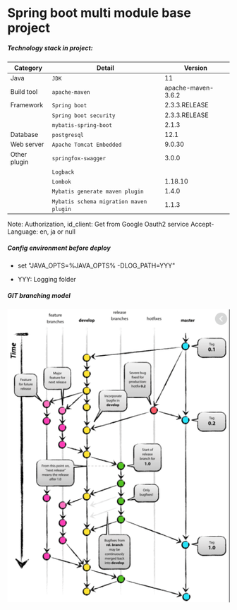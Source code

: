 # Spring boot multi module base project

##### Technology stack in project:

|Category        |Detail                         |Version                      |
|----------------|-------------------------------|-----------------------------|
|Java            |`JDK`                          |11                           |
|Build tool      |`apache-maven`                 |apache-maven-3.6.2           |
|Framework       |`Spring boot`                  |2.3.3.RELEASE      
|                |`Spring boot security`         |2.3.3.RELEASE  
|                |`mybatis-spring-boot`          |2.1.3                      |
|Database        |`postgresql`                   |12.1                         |
|Web server      |`Apache Tomcat Embedded`       |9.0.30                       |
|Other plugin    |`springfox-swagger`            |3.0.0                        |
|                |`Logback`                      |                             |
|                |`Lombok`                       |1.18.10    
|                |`Mybatis generate maven plugin`|1.4.0   
|                |`Mybatis schema migration maven plugin`|1.1.3  


Note: Authorization, id_client: Get from Google Oauth2 service
Accept-Language: en, ja or null 

##### Config environment before deploy
- set "JAVA_OPTS=%JAVA_OPTS% -DLOG_PATH=YYY"
* YYY: Logging folder

##### GIT branching model
![DTO](assets/images/GIT.png?raw=true)





